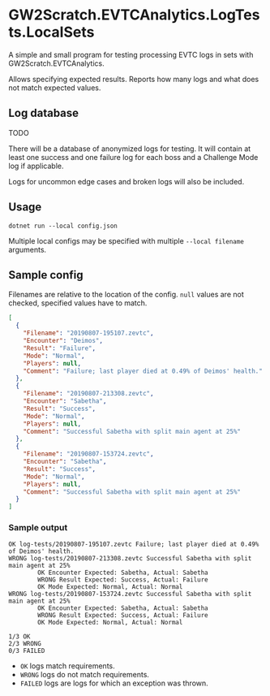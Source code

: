 # GW2Scratch.EVTCAnalytics.LogTests.LocalSets

A simple and small program for testing processing EVTC logs in sets with GW2Scratch.EVTCAnalytics.

Allows specifying expected results. Reports how many logs and what does not match expected values.

## Log database
TODO

There will be a database of anonymized logs for testing. It will contain at least one
success and one failure log for each boss and a Challenge Mode log if applicable.

Logs for uncommon edge cases and broken logs will also be included.

## Usage
```
dotnet run --local config.json
```
Multiple local configs may be specified with multiple `--local filename` arguments.

## Sample config
Filenames are relative to the location of the config.
`null` values are not checked, specified values have to match.

```json
[
  {
    "Filename": "20190807-195107.zevtc",
    "Encounter": "Deimos",
    "Result": "Failure",
    "Mode": "Normal",
    "Players": null,
    "Comment": "Failure; last player died at 0.49% of Deimos' health."
  },
  {
    "Filename": "20190807-213308.zevtc",
    "Encounter": "Sabetha",
    "Result": "Success",
    "Mode": "Normal",
    "Players": null,
    "Comment": "Successful Sabetha with split main agent at 25%"
  },
  {
    "Filename": "20190807-153724.zevtc",
    "Encounter": "Sabetha",
    "Result": "Success",
    "Mode": "Normal",
    "Players": null,
    "Comment": "Successful Sabetha with split main agent at 25%"
  }
]
```

### Sample output
```
OK log-tests/20190807-195107.zevtc Failure; last player died at 0.49% of Deimos' health.
WRONG log-tests/20190807-213308.zevtc Successful Sabetha with split main agent at 25%
        OK Encounter Expected: Sabetha, Actual: Sabetha
        WRONG Result Expected: Success, Actual: Failure
        OK Mode Expected: Normal, Actual: Normal
WRONG log-tests/20190807-153724.zevtc Successful Sabetha with split main agent at 25%
        OK Encounter Expected: Sabetha, Actual: Sabetha
        WRONG Result Expected: Success, Actual: Failure
        OK Mode Expected: Normal, Actual: Normal

1/3 OK
2/3 WRONG
0/3 FAILED
```

- `OK` logs match requirements.
- `WRONG` logs do not match requirements.
- `FAILED` logs are logs for which an exception was thrown.
